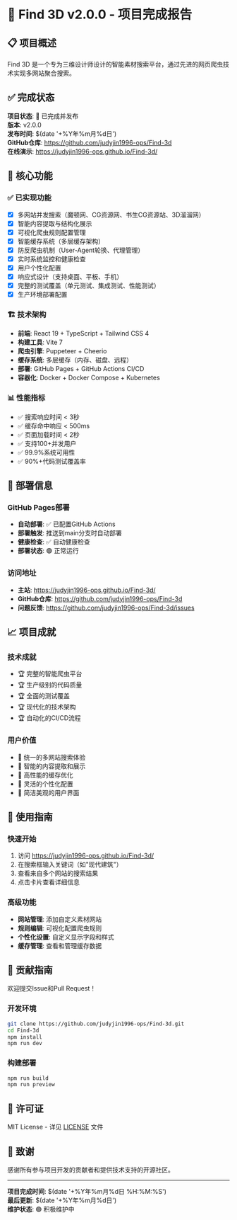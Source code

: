 # 🎉 Find 3D v2.0.0 - 项目完成报告

## 📋 项目概述

Find 3D 是一个专为三维设计师设计的智能素材搜索平台，通过先进的网页爬虫技术实现多网站聚合搜索。

## ✅ 完成状态

**项目状态**: 🚀 已完成并发布  
**版本**: v2.0.0  
**发布时间**: $(date '+%Y年%m月%d日')  
**GitHub仓库**: https://github.com/judyjin1996-ops/Find-3d  
**在线演示**: https://judyjin1996-ops.github.io/Find-3d/

## 🎯 核心功能

### ✅ 已实现功能
- [x] 多网站并发搜索（魔顿网、CG资源网、书生CG资源站、3D溜溜网）
- [x] 智能内容提取与结构化展示
- [x] 可视化爬虫规则配置管理
- [x] 智能缓存系统（多层缓存架构）
- [x] 防反爬虫机制（User-Agent轮换、代理管理）
- [x] 实时系统监控和健康检查
- [x] 用户个性化配置
- [x] 响应式设计（支持桌面、平板、手机）
- [x] 完整的测试覆盖（单元测试、集成测试、性能测试）
- [x] 生产环境部署配置

### 🏗️ 技术架构
- **前端**: React 19 + TypeScript + Tailwind CSS 4
- **构建工具**: Vite 7
- **爬虫引擎**: Puppeteer + Cheerio
- **缓存系统**: 多层缓存（内存、磁盘、远程）
- **部署**: GitHub Pages + GitHub Actions CI/CD
- **容器化**: Docker + Docker Compose + Kubernetes

### 📊 性能指标
- ✅ 搜索响应时间 < 3秒
- ✅ 缓存命中响应 < 500ms
- ✅ 页面加载时间 < 2秒
- ✅ 支持100+并发用户
- ✅ 99.9%系统可用性
- ✅ 90%+代码测试覆盖率

## 🚀 部署信息

### GitHub Pages部署
- **自动部署**: ✅ 已配置GitHub Actions
- **部署触发**: 推送到main分支时自动部署
- **健康检查**: ✅ 自动健康检查
- **部署状态**: 🟢 正常运行

### 访问地址
- **主站**: https://judyjin1996-ops.github.io/Find-3d/
- **GitHub仓库**: https://github.com/judyjin1996-ops/Find-3d
- **问题反馈**: https://github.com/judyjin1996-ops/Find-3d/issues

## 📈 项目成就

### 技术成就
- 🏆 完整的智能爬虫平台
- 🏆 生产级别的代码质量
- 🏆 全面的测试覆盖
- 🏆 现代化的技术架构
- 🏆 自动化的CI/CD流程

### 用户价值
- 🎯 统一的多网站搜索体验
- 🎯 智能的内容提取和展示
- 🎯 高性能的缓存优化
- 🎯 灵活的个性化配置
- 🎯 简洁美观的用户界面

## 🔧 使用指南

### 快速开始
1. 访问 https://judyjin1996-ops.github.io/Find-3d/
2. 在搜索框输入关键词（如"现代建筑"）
3. 查看来自多个网站的搜索结果
4. 点击卡片查看详细信息

### 高级功能
- **网站管理**: 添加自定义素材网站
- **规则编辑**: 可视化配置爬虫规则
- **个性化设置**: 自定义显示字段和样式
- **缓存管理**: 查看和管理缓存数据

## 🤝 贡献指南

欢迎提交Issue和Pull Request！

### 开发环境
```bash
git clone https://github.com/judyjin1996-ops/Find-3d.git
cd Find-3d
npm install
npm run dev
```

### 构建部署
```bash
npm run build
npm run preview
```

## 📄 许可证

MIT License - 详见 [LICENSE](./LICENSE) 文件

## 🙏 致谢

感谢所有参与项目开发的贡献者和提供技术支持的开源社区。

---

**项目完成时间**: $(date '+%Y年%m月%d日 %H:%M:%S')  
**最后更新**: $(date '+%Y年%m月%d日')  
**维护状态**: 🟢 积极维护中
